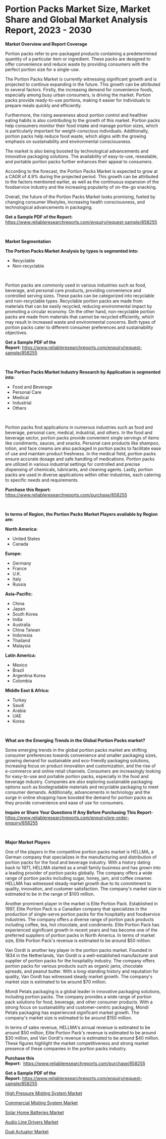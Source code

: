 <p><h1>Portion Packs Market Size, Market Share and Global Market Analysis Report, 2023 - 2030</h1></p><p><strong>Market Overview and Report Coverage</strong></p>
<p><p>Portion packs refer to pre-packaged products containing a predetermined quantity of a particular item or ingredient. These packs are designed to offer convenience and reduce waste by providing consumers with the perfect portion size for a single-use.</p><p>The Portion Packs Market is currently witnessing significant growth and is projected to continue expanding in the future. This growth can be attributed to several factors. Firstly, the increasing demand for convenience foods, especially among busy urban consumers, is driving the market. Portion packs provide ready-to-use portions, making it easier for individuals to prepare meals quickly and efficiently.</p><p>Furthermore, the rising awareness about portion control and healthier eating habits is also contributing to the growth of this market. Portion packs help consumers monitor their food intake and manage portion sizes, which is particularly important for weight-conscious individuals. Additionally, portion packs help reduce food waste, which aligns with the growing emphasis on sustainability and environmental consciousness.</p><p>The market is also being boosted by technological advancements and innovative packaging solutions. The availability of easy-to-use, resealable, and portable portion packs further enhances their appeal to consumers.</p><p>According to the forecast, the Portion Packs Market is expected to grow at a CAGR of 4.9% during the projected period. This growth can be attributed to the factors mentioned earlier, as well as the continuous expansion of the foodservice industry and the increasing popularity of on-the-go snacking.</p><p>Overall, the future of the Portion Packs Market looks promising, fueled by changing consumer lifestyles, increasing health consciousness, and technological advancements in packaging.</p></p>
<p><strong>Get a Sample PDF of the Report:</strong> <a href="https://www.reliableresearchreports.com/enquiry/request-sample/858255">https://www.reliableresearchreports.com/enquiry/request-sample/858255</a></p>
<p>&nbsp;</p>
<p><strong>Market Segmentation</strong></p>
<p><strong>The Portion Packs Market Analysis by types is segmented into:</strong></p>
<p><ul><li>Recyclable</li><li>Non-recyclable</li></ul></p>
<p>&nbsp;</p>
<p><p>Portion packs are commonly used in various industries such as food, beverage, and personal care products, providing convenience and controlled serving sizes. These packs can be categorized into recyclable and non-recyclable types. Recyclable portion packs are made from materials that can be easily recycled, reducing environmental impact by promoting a circular economy. On the other hand, non-recyclable portion packs are made from materials that cannot be recycled efficiently, which may result in increased waste and environmental concerns. Both types of portion packs cater to different consumer preferences and sustainability objectives.</p></p>
<p><strong>Get a Sample PDF of the Report:</strong>&nbsp;<a href="https://www.reliableresearchreports.com/enquiry/request-sample/858255">https://www.reliableresearchreports.com/enquiry/request-sample/858255</a></p>
<p>&nbsp;</p>
<p><strong>The Portion Packs Market Industry Research by Application is segmented into:</strong></p>
<p><ul><li>Food and Beverage</li><li>Personal Care</li><li>Medical</li><li>Industrial</li><li>Others</li></ul></p>
<p>&nbsp;</p>
<p><p>Portion packs find applications in numerous industries such as food and beverage, personal care, medical, industrial, and others. In the food and beverage sector, portion packs provide convenient single servings of items like condiments, sauces, and snacks. Personal care products like shampoo, lotion, and face creams are also packaged in portion packs to facilitate ease of use and maintain product freshness. In the medical field, portion packs ensure accurate dosage and safe handling of medications. Portion packs are utilized in various industrial settings for controlled and precise dispensing of chemicals, lubricants, and cleaning agents. Lastly, portion packs are used in diverse applications within other industries, each catering to specific needs and requirements.</p></p>
<p><strong>Purchase this Report:</strong>&nbsp; <a href="https://www.reliableresearchreports.com/purchase/858255">https://www.reliableresearchreports.com/purchase/858255</a></p>
<p>&nbsp;</p>
<p><strong>In terms of Region, the Portion Packs Market Players available by Region are:</strong></p>
<p>
    <p> <strong> North America: </strong>
        <ul>
            <li>United States</li>
            <li>Canada</li>
        </ul>
        </p> 
    <p> <strong> Europe: </strong>
        <ul>
            <li>Germany</li>
            <li>France</li>
            <li>U.K.</li>
            <li>Italy</li>
            <li>Russia</li>
        </ul>
        </p> 
    <p> <strong> Asia-Pacific: </strong>
        <ul>
            <li>China</li>
            <li>Japan</li>
            <li>South Korea</li>
            <li>India</li>
            <li>Australia</li>
            <li>China Taiwan</li>
            <li>Indonesia</li>
            <li>Thailand</li>
            <li>Malaysia</li>
        </ul>
        </p> 
    <p> <strong> Latin America: </strong>
        <ul>
            <li>Mexico</li>
            <li>Brazil</li>
            <li>Argentina Korea</li>
            <li>Colombia</li>
        </ul>
        </p> 
    <p> <strong> Middle East & Africa: </strong>
        <ul>
            <li>Turkey</li>
            <li>Saudi</li>
            <li>Arabia</li>
            <li>UAE</li>
            <li>Korea</li>
        </ul>
    </p>
    </p>
<p>&nbsp;</p>
<p><strong>What are the Emerging Trends in the Global Portion Packs market?</strong></p>
<p><p>Some emerging trends in the global portion packs market are shifting consumer preferences towards convenience and smaller packaging sizes, growing demand for sustainable and eco-friendly packaging solutions, increasing focus on product innovation and customization, and the rise of e-commerce and online retail channels. Consumers are increasingly looking for easy-to-use and portable portion packs, especially in the food and beverage industry. Companies are also exploring sustainable packaging options such as biodegradable materials and recyclable packaging to meet consumer demands. Additionally, advancements in technology and the surge in online shopping have boosted the demand for portion packs as they provide convenience and ease of use for consumers.</p></p>
<p><strong>Inquire or Share Your Questions If Any Before Purchasing This Report</strong>- <a href="https://www.reliableresearchreports.com/enquiry/pre-order-enquiry/858255">https://www.reliableresearchreports.com/enquiry/pre-order-enquiry/858255</a></p>
<p>&nbsp;</p>
<p><strong>Major Market Players</strong></p>
<p><p>One of the players in the competitive portion packs market is HELLMA, a German company that specializes in the manufacturing and distribution of portion packs for the food and beverage industry. With a history dating back to 1971, HELLMA started as a small family business and has grown into a leading provider of portion packs globally. The company offers a wide range of portion packs including sugar, honey, jam, and coffee creamer. HELLMA has witnessed steady market growth due to its commitment to quality, innovation, and customer satisfaction. The company's market size is estimated to be in the range of $100 million.</p><p>Another prominent player in the market is Elite Portion Pack. Established in 1997, Elite Portion Pack is a Canadian company that specializes in the production of single-serve portion packs for the hospitality and foodservice industries. The company offers a diverse range of portion pack products including coffee, tea, hot chocolate, and condiments. Elite Portion Pack has experienced significant growth in recent years and has become one of the preferred suppliers of portion packs in North America. In terms of market size, Elite Portion Pack's revenue is estimated to be around $50 million.</p><p>Van Oordt is another key player in the portion packs market. Founded in 1834 in the Netherlands, Van Oordt is a well-established manufacturer and supplier of portion packs for the hospitality industry. The company offers portion packs for various products such as organic jams, chocolate spreads, and peanut butter. With a long-standing history and reputation for quality, Van Oordt has witnessed steady market growth. The company's market size is estimated to be around $70 million.</p><p>Mondi Petals packaging is a global leader in innovative packaging solutions, including portion packs. The company provides a wide range of portion pack solutions for food, beverage, and other consumer products. With a strong focus on sustainability and customer-centric packaging, Mondi Petals packaging has experienced significant market growth. The company's market size is estimated to be around $150 million.</p><p>In terms of sales revenue, HELLMA's annual revenue is estimated to be around $50 million, Elite Portion Pack's revenue is estimated to be around $30 million, and Van Oordt's revenue is estimated to be around $40 million. These figures highlight the market competitiveness and strong market presence of these companies in the portion packs industry.</p></p>
<p><strong>Purchase this Report:</strong>&nbsp;&nbsp;<a href="https://www.reliableresearchreports.com/purchase/858255">https://www.reliableresearchreports.com/purchase/858255</a></p>
<p></p>
<p><strong>Get a Sample PDF of the Report:</strong>&nbsp;<a href="https://www.reliableresearchreports.com/enquiry/request-sample/858255">https://www.reliableresearchreports.com/enquiry/request-sample/858255</a></p>
<p><p><a href="https://medium.com/@janrussell6445/high-pressure-misting-system-market-trends-and-market-analysis-forecasted-for-period-2023-2030-23ad05efba18">High Pressure Misting System Market</a></p><p><a href="https://medium.com/@jaylonlesch/commercial-misting-system-market-size-and-market-trends-complete-industry-overview-2023-to-2030-c5e8b53f1ab7">Commercial Misting System Market</a></p><p><a href="https://medium.com/@kellielakin_97357/solar-home-batteries-market-the-key-to-successful-business-strategy-forecast-till-2030-513bba64cd1d">Solar Home Batteries Market</a></p><p><a href="https://medium.com/@nayelibosco/audio-line-drivers-market-analysis-its-cagr-market-segmentation-and-global-industry-overview-86c2b38538b5">Audio Line Drivers Market</a></p><p><a href="https://medium.com/@christianhunter987/dual-actuator-market-furnishes-information-on-market-share-market-trends-and-market-growth-67dd9e4f92f4">Dual Actuator Market</a></p></p>